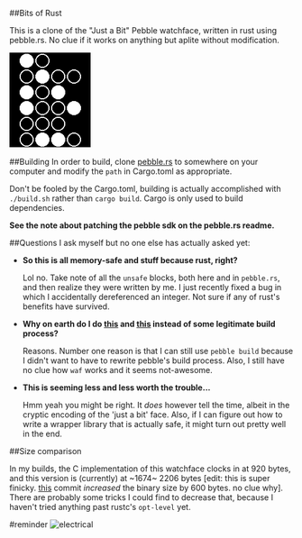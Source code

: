 ##Bits of Rust

This is a clone of the "Just a Bit" Pebble watchface, written in rust using
pebble.rs. No clue if it works on anything but aplite without modification.


![screenshot](screenshot.png)


##Building
In order to build, clone [pebble.rs](https://github.com/andars/pebble.rs) to
somewhere on your computer and modify the `path` in Cargo.toml as appropriate.

Don't be fooled by the Cargo.toml, building is actually accomplished with
`./build.sh` rather than `cargo build`. Cargo is only used to build
dependencies.

**See the note about patching the pebble sdk on the pebble.rs readme.**

##Questions I ask myself but no one else has actually asked yet:

* **So this is all memory-safe and stuff because rust, right?**

  Lol no. Take note of all the `unsafe` blocks, both here and in `pebble.rs`,
  and then realize they were written by me. I just recently fixed a bug in
  which I accidentally dereferenced an integer. Not sure if any of rust's
  benefits have survived.

* **Why on earth do I do [this](https://github.com/andars/bits-of-rust/blob/399577414a797fbc79277fd02e3c6bc3479320cb/wscript#L48)
  and [this](https://github.com/andars/bits-of-rust/blob/master/build.sh#L14) instead of some legitimate build process?**

  Reasons. Number one reason is that I can still use `pebble build` because
  I didn't want to have to rewrite pebble's build process. Also, I still have
  no clue how `waf` works and it seems not-awesome.

* **This is seeming less and less worth the trouble...**

  Hmm yeah you might be right. It *does* however tell the time, albeit in the
  cryptic encoding of the 'just a bit' face. Also, if I can figure out how to
  write a wrapper library that is actually safe, it might turn out pretty well
  in the end.

##Size comparison

In my builds, the C implementation of this watchface clocks in at 920 bytes, and
this version is (currently) at ~1674~ 2206 bytes [edit: this is super finicky. [this](https://github.com/andars/bits-of-rust/commit/8ff5a692f61ee18f9deff1c7102890e184ff1993) commit *increased* the binary size by 600 bytes. no clue why]. There are probably some tricks I could 
find to decrease that, because I haven't tried anything past rustc's `opt-level` yet.

#reminder
![electrical](http://binscorner.com/mails/f/fwd-no-problem-there-i-fixed-it/part-008.jpeg)
